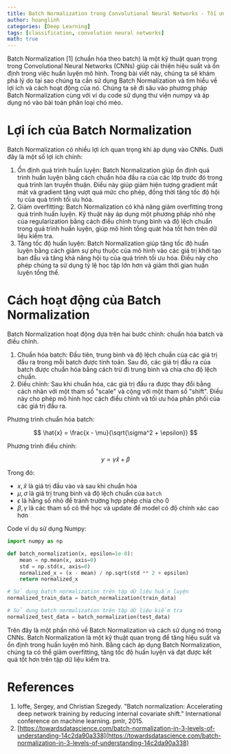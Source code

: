 ```yaml
---
title: Batch Normalization trong Convolutional Neural Networks - Tối ưu hiệu suất và ổn định trong việc phân loại chó mèo
author: hoanglinh
categories: [Deep Learning]
tags: [classification, convolution neural networks]
math: true
---
```


Batch Normalization [1] (chuẩn hóa theo batch) là một kỹ thuật quan trọng trong Convolutional Neural Networks (CNNs) giúp cải thiện hiệu suất và ổn định trong việc huấn luyện mô hình. Trong bài viết này, chúng ta sẽ khám phá lý do tại sao chúng ta cần sử dụng Batch Normalization và tìm hiểu về lợi ích và cách hoạt động của nó. Chúng ta sẽ đi sâu vào phương pháp Batch Normalization cùng với ví dụ code sử dụng thư viện numpy và áp dụng nó vào bài toán phân loại chó mèo.

# Lợi ích của Batch Normalization

Batch Normalization có nhiều lợi ích quan trọng khi áp dụng vào CNNs. Dưới đây là một số lợi ích chính:

1. Ổn định quá trình huấn luyện: Batch Normalization giúp ổn định quá trình huấn luyện bằng cách chuẩn hóa đầu ra của các lớp trước đó trong quá trình lan truyền thuận. Điều này giúp giảm hiện tượng gradient mất mát và gradient tăng vượt quá mức cho phép, đồng thời tăng tốc độ hội tụ của quá trình tối ưu hóa.
2. Giảm overfitting: Batch Normalization có khả năng giảm overfitting trong quá trình huấn luyện. Kỹ thuật này áp dụng một phương pháp nhỏ nhẹ của regularization bằng cách điều chỉnh trung bình và độ lệch chuẩn trong quá trình huấn luyện, giúp mô hình tổng quát hóa tốt hơn trên dữ liệu kiểm tra.
3. Tăng tốc độ huấn luyện: Batch Normalization giúp tăng tốc độ huấn luyện bằng cách giảm sự phụ thuộc của mô hình vào các giá trị khởi tạo ban đầu và tăng khả năng hội tụ của quá trình tối ưu hóa. Điều này cho phép chúng ta sử dụng tỷ lệ học tập lớn hơn và giảm thời gian huấn luyện tổng thể.

# Cách hoạt động của Batch Normalization

Batch Normalization hoạt động dựa trên hai bước chính: chuẩn hóa batch và điều chỉnh.

1. Chuẩn hóa batch: Đầu tiên, trung bình và độ lệch chuẩn của các giá trị đầu ra trong mỗi batch được tính toán. Sau đó, các giá trị đầu ra của batch được chuẩn hóa bằng cách trừ đi trung bình và chia cho độ lệch chuẩn.
2. Điều chỉnh: Sau khi chuẩn hóa, các giá trị đầu ra được thay đổi bằng cách nhân với một tham số "scale" và cộng với một tham số "shift". Điều này cho phép mô hình học cách điều chỉnh và tối ưu hóa phân phối của các giá trị đầu ra.

Phương trình chuẩn hóa batch: 

$$
\hat{x} = \frac{x - \mu}{\sqrt{\sigma^2 + \epsilon}}
$$

Phương trình điều chỉnh:

$$
y = \gamma \hat{x} + \beta
$$

Trong đó:

- $x, \hat{x}$ là giá trị đầu vào và sau khi chuẩn hóa
- $\mu, \sigma$ là giá trị trung bình và độ lệch chuẩn của `batch`
- $\epsilon$ là hằng số nhỏ để tránh trường hợp phép chia cho 0
- $\beta,\gamma$ là các tham số có thể học và update để model có độ chính xác cao hơn

Code ví dụ sử dụng Numpy:

```python
import numpy as np

def batch_normalization(x, epsilon=1e-8):
    mean = np.mean(x, axis=0)
    std = np.std(x, axis=0)
    normalized_x = (x - mean) / np.sqrt(std ** 2 + epsilon)
    return normalized_x

# Sử dụng batch normalization trên tập dữ liệu huấn luyện
normalized_train_data = batch_normalization(train_data)

# Sử dụng batch normalization trên tập dữ liệu kiểm tra
normalized_test_data = batch_normalization(test_data)
```

Trên đây là một phần nhỏ về Batch Normalization và cách sử dụng nó trong CNNs. Batch Normalization là một kỹ thuật quan trọng để tăng hiệu suất và ổn định trong huấn luyện mô hình. Bằng cách áp dụng Batch Normalization, chúng ta có thể giảm overfitting, tăng tốc độ huấn luyện và đạt được kết quả tốt hơn trên tập dữ liệu kiểm tra.

# References
1. Ioffe, Sergey, and Christian Szegedy. "Batch normalization: Accelerating deep network training by reducing internal covariate shift." International conference on machine learning. pmlr, 2015.
2. [https://towardsdatascience.com/batch-normalization-in-3-levels-of-understanding-14c2da90a338](https://towardsdatascience.com/batch-normalization-in-3-levels-of-understanding-14c2da90a338)